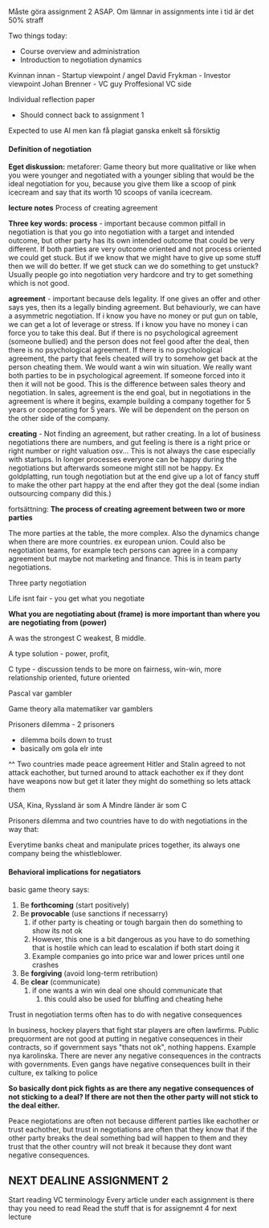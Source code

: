 Måste göra assignment 2 ASAP.
Om lämnar in assignments inte i tid är det 50% straff

Two things today:
- Course overview and administration
- Introduction to negotiation dynamics

Kvinnan innan - Startup viewpoint / angel
David Frykman - Investor viewpoint
Johan Brenner - VC guy Proffesional VC side


Individual reflection paper
- Should connect back to assignment 1

Expected to use AI men kan få plagiat ganska enkelt så försiktig


#### Definition of negotiation

**Eget diskussion:**
metaforer: Game theory but more qualitative 
or like when you were younger and negotiated with a younger sibling that would be the ideal negotiation for you, because you give them like a scoop of pink icecream and say that its worth 10 scoops of vanila icecream.

**lecture notes**
Process of creating agreement

**Three key words:**
**process** - important because common pitfall in negotiation is that you go into negotiation with a target and intended outcome, but other party has its own intended outcome that could be very different. If both parties are very outcome oriented and not process oriented we could get stuck. But if we know that we might have to give up some stuff then we will do better. If we get stuck can we do something to get unstuck? Usually people go into negotiation very hardcore and try to get something which is not good.

**agreement** - important because dels legality. If one gives an offer and other says yes, then its a legally binding agreement. But behaviourly, we can have a asymmetric negotiation. If i know you have no money or put gun on table, we can get a lot of leverage or stress. If i know you have no money i can force you to take this deal. But if there is no psychological agreement (someone bullied) and the person does not feel good after the deal, then there is no psychological agreement. If there is no psychological agreement, the party that feels cheated will try to somehow get back at the person cheating them. We would want a win win situation. We really want both parties to be in psychological agreement. If someone forced into it then it will not be good. This is the difference between sales theory and negotiation. In sales, agreement is the end goal, but in negotiations in the agreement is where it begins, example building a company together for 5 years or cooperating for 5 years. We will be dependent on the person on the other side of the company.

**creating** - Not finding an agreement, but rather creating. In a lot of business negotiations there are numbers, and gut feeling is there is a right price or right number or right valuation osv... This is not always the case especially with startups. In longer processes everyone can be happy during the negotiations but afterwards someone might still not be happy.
Ex goldplatting, run tough negotiation but at the end give up a lot of fancy stuff to make the other part happy at the end after they got the deal (some indian outsourcing company did this.)


fortsättning:
**The process of creating agreement between two or more parties**

The more parties at the table, the more complex. Also the dynamics change when there are more countries. ex european union. Could also be negotiation teams, for example tech persons can agree in a company agreement but maybe not marketing and finance. This is in team party negotiations.


Three party negotiation

Life isnt fair - you get what you negotiate

**What you are negotiating about (frame) is more important than where you are negotiating from (power)**

A was the strongest C weakest, B middle.

A type solution - power, profit, 

C type - discussion tends to be more on fairness, win-win, more relationship oriented, future oriented

Pascal var gambler

Game theory alla matematiker var gamblers

Prisoners dilemma - 2 prisoners
- dilemma boils down to trust
- basically om gola elr inte

^^
Two countries made peace agreement
Hitler and Stalin agreed to not attack eachother, but turned around to attack eachother
ex if they dont have weapons now but get it later they might do something so lets attack them

USA, Kina, Ryssland är som A
Mindre länder är som C

Prisoners dilemma and two countries have to do with negotiations in the way that: 

Everytime banks cheat and manipulate prices together, its always one company being the whistleblower.


#### Behavioral implications for negatiators
basic game theory says:


1. Be **forthcoming** (start positively)
2. Be **provocable** (use sanctions if necessarry)
	1. if other party is cheating or tough bargain then do something to show its not ok
	2. However, this one is a bit dangerous as you have to do something that is hostile which can lead to escalation if both start doing it
	3. Example companies go into price war and lower prices until one crashes
3. Be **forgiving** (avoid long-term retribution)
4. Be **clear** (communicate)
	1. if one wants a win win deal one should communicate that
		1. this could also be used for bluffing and cheating hehe

Trust in negotiation terms often has to do with negative consequences

In business, hockey players that fight star players are often lawfirms.
Public prequorment are not good at putting in negative consequences in their contracts, so if government says "thats not ok", nothing happens. Example nya karolinska. There are never any negative consequences in the contracts with governments.
Even gangs have negative consequences built in their culture, ex talking to police

**So basically dont pick fights as are there any negative consequences of not sticking to a deal? If there are not then the other party will not stick to the deal either.**

Peace negiotations are often not because different parties like eachother or trust eachother, but trust in negotiations are often that they know that if the other party breaks the deal something bad will happen to them and they trust that the other country will not break it because they dont want negative consequences.

## NEXT DEALINE ASSIGNMENT 2

Start reading VC terminology
Every article under each assignment is there thay you need to read
Read the stuff that is for assignemnt 4 for next lecture



